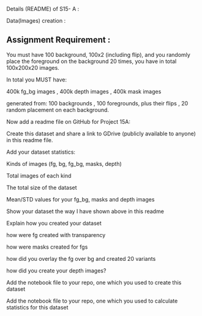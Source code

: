 Details (README) of S15- A :

Data(Images) creation :

Assignment Requirement :
------------------------------------

You must have 100 background, 100x2 (including flip), and you randomly place the foreground on the background 20 times, you have in total 100x200x20 images. 

In total you MUST have:

400k fg_bg images , 
400k depth images ,
400k mask images

generated from:
100 backgrounds , 
100 foregrounds, 
plus their flips , 
20 random placement on each background.

Now add a readme file on GitHub for Project 15A:

Create this dataset and share a link to GDrive (publicly available to anyone) in this readme file. 

Add your dataset statistics:

Kinds of images (fg, bg, fg_bg, masks, depth)

Total images of each kind

The total size of the dataset

Mean/STD values for your fg_bg, masks and depth images

Show your dataset the way I have shown above in this readme

Explain how you created your dataset

how were fg created with transparency

how were masks created for fgs

how did you overlay the fg over bg and created 20 variants

how did you create your depth images? 

Add the notebook file to your repo, one which you used to create this dataset

Add the notebook file to your repo, one which you used to calculate statistics for this dataset
